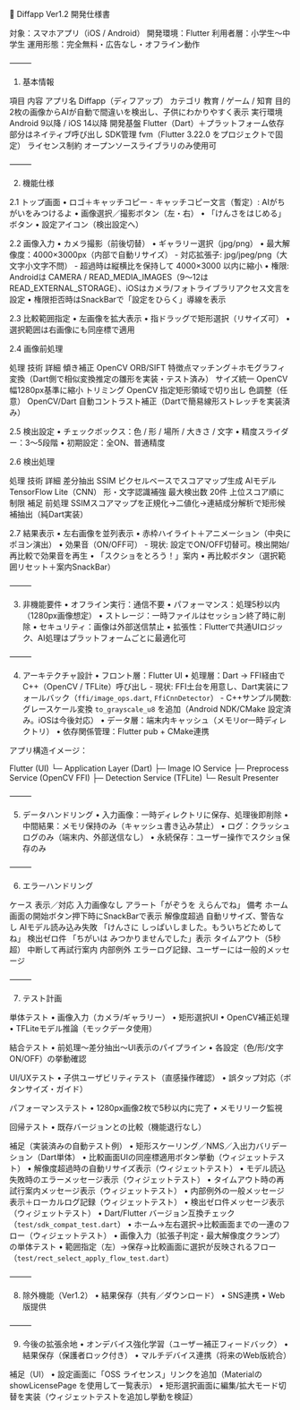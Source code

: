 📄 Diffapp Ver1.2 開発仕様書

対象：スマホアプリ（iOS / Android）
開発環境：Flutter
利用者層：小学生〜中学生
運用形態：完全無料・広告なし・オフライン動作

⸻

1. 基本情報

項目	内容
アプリ名	Diffapp（ディフアップ）
カテゴリ	教育 / ゲーム / 知育
目的	2枚の画像からAIが自動で間違いを検出し、子供にわかりやすく表示
実行環境	Android 9以降 / iOS 14以降
開発基盤	Flutter（Dart）＋プラットフォーム依存部分はネイティブ呼び出し
SDK管理	fvm（Flutter 3.22.0 をプロジェクトで固定）
ライセンス制約	オープンソースライブラリのみ使用可


⸻

2. 機能仕様

2.1 トップ画面
	•	ロゴ＋キャッチコピー
		- キャッチコピー文言（暫定）: AIがちがいをみつけるよ
	•	画像選択／撮影ボタン（左・右）
	•	「けんさをはじめる」ボタン
	•	設定アイコン（検出設定へ）

2.2 画像入力
	•	カメラ撮影（前後切替）
	•	ギャラリー選択（jpg/png）
	•	最大解像度：4000×3000px（内部で自動リサイズ）
		- 対応拡張子: jpg/jpeg/png（大文字小文字不問）
		- 超過時は縦横比を保持して 4000×3000 以内に縮小
	•	権限: Androidは CAMERA / READ_MEDIA_IMAGES（9〜12は READ_EXTERNAL_STORAGE）、iOSはカメラ/フォトライブラリアクセス文言を設定
	•	権限拒否時はSnackBarで「設定をひらく」導線を表示

2.3 比較範囲指定
	•	左画像を拡大表示
	•	指ドラッグで矩形選択（リサイズ可）
	•	選択範囲は右画像にも同座標で適用

2.4 画像前処理

処理	技術	詳細
傾き補正	OpenCV ORB/SIFT	特徴点マッチング＋ホモグラフィ変換（Dart側で相似変換推定の雛形を実装・テスト済み）
サイズ統一	OpenCV	幅1280px基準に縮小
トリミング	OpenCV	指定矩形領域で切り出し
色調整（任意）	OpenCV/Dart	自動コントラスト補正（Dartで簡易線形ストレッチを実装済み）

2.5 検出設定
	•	チェックボックス：色 / 形 / 場所 / 大きさ / 文字
	•	精度スライダー：3〜5段階
	•	初期設定：全ON、普通精度

2.6 検出処理

処理	技術	詳細
差分抽出	SSIM	ピクセルベースでスコアマップ生成
AIモデル	TensorFlow Lite（CNN）	形・文字認識補強
最大検出数	20件	上位スコア順に制限
補足	前処理	SSIMスコアマップを正規化→二値化→連結成分解析で矩形候補抽出（純Dart実装）

2.7 結果表示
	•	左右画像を並列表示
	•	赤枠ハイライト＋アニメーション（中央にポヨン演出）
	•	効果音（ON/OFF可）
		- 現状: 設定でON/OFF切替可。検出開始/再比較で効果音を再生
	•	「スクショをとろう！」案内
	•	再比較ボタン（選択範囲リセット＋案内SnackBar）

⸻

3. 非機能要件
	•	オフライン実行：通信不要
	•	パフォーマンス：処理5秒以内（1280px画像想定）
	•	ストレージ：一時ファイルはセッション終了時に削除
	•	セキュリティ：画像は外部送信禁止
	•	拡張性：Flutterで共通UIロジック、AI処理はプラットフォームごとに最適化可

⸻

4. アーキテクチャ設計
	•	フロント層：Flutter UI
	•	処理層：Dart → FFI経由でC++（OpenCV / TFLite）呼び出し
		- 現状: FFI土台を用意し、Dart実装にフォールバック（`ffi/image_ops.dart`, `FfiCnnDetector`）
		- C++サンプル関数: グレースケール変換 `to_grayscale_u8` を追加（Android NDK/CMake 設定済み。iOSは今後対応）
	•	データ層：端末内キャッシュ（メモリor一時ディレクトリ）
	•	依存関係管理：Flutter pub + CMake連携

アプリ構造イメージ：

Flutter (UI)
 └─ Application Layer (Dart)
     ├─ Image IO Service
     ├─ Preprocess Service (OpenCV FFI)
     ├─ Detection Service (TFLite)
     └─ Result Presenter


⸻

5. データハンドリング
	•	入力画像：一時ディレクトリに保存、処理後即削除
	•	中間結果：メモリ保持のみ（キャッシュ書き込み禁止）
	•	ログ：クラッシュログのみ（端末内、外部送信なし）
	•	永続保存：ユーザー操作でスクショ保存のみ

⸻

6. エラーハンドリング

ケース	表示／対応
入力画像なし	アラート「がぞうを えらんでね」
備考	ホーム画面の開始ボタン押下時にSnackBarで表示
解像度超過	自動リサイズ、警告なし
AIモデル読み込み失敗	「けんさに しっぱいしました。もういちどためしてね」
検出ゼロ件	「ちがいは みつかりませんでした」表示
タイムアウト（5秒超）	中断して再試行案内
内部例外	エラーログ記録、ユーザーには一般的メッセージ


⸻

7. テスト計画

単体テスト
	•	画像入力（カメラ/ギャラリー）
	•	矩形選択UI
	•	OpenCV補正処理
	•	TFLiteモデル推論（モックデータ使用）

結合テスト
	•	前処理〜差分抽出〜UI表示のパイプライン
	•	各設定（色/形/文字ON/OFF）の挙動確認

UI/UXテスト
	•	子供ユーザビリティテスト（直感操作確認）
	•	誤タップ対応（ボタンサイズ・ガイド）

パフォーマンステスト
	•	1280px画像2枚で5秒以内に完了
	•	メモリリーク監視

回帰テスト
	•	既存バージョンとの比較（機能退行なし）

補足（実装済みの自動テスト例）
	•	矩形スケーリング／NMS／入出力バリデーション（Dart単体）
	•	比較画面UIの同座標適用ボタン挙動（ウィジェットテスト）
	•	解像度超過時の自動リサイズ表示（ウィジェットテスト）
	•	モデル読込失敗時のエラーメッセージ表示（ウィジェットテスト）
	•	タイムアウト時の再試行案内メッセージ表示（ウィジェットテスト）
	•	内部例外の一般メッセージ表示＋ローカルログ記録（ウィジェットテスト）
	•	検出ゼロ件メッセージ表示（ウィジェットテスト）
	•	Dart/Flutter バージョン互換チェック（`test/sdk_compat_test.dart`）
	•	ホーム→左右選択→比較画面までの一連のフロー（ウィジェットテスト）
	•	画像入力（拡張子判定・最大解像度クランプ）の単体テスト
	•	範囲指定（左）→保存→比較画面に選択が反映されるフロー（`test/rect_select_apply_flow_test.dart`）

⸻

8. 除外機能（Ver1.2）
	•	結果保存（共有／ダウンロード）
	•	SNS連携
	•	Web版提供

⸻

9. 今後の拡張余地
	•	オンデバイス強化学習（ユーザー補正フィードバック）
	•	結果保存（保護者ロック付き）
	•	マルチデバイス連携（将来のWeb版統合）

補足（UI）
	•	設定画面に「OSS ライセンス」リンクを追加（Materialの showLicensePage を使用して一覧表示）
	•	矩形選択画面に編集/拡大モード切替を実装（ウィジェットテストを追加し挙動を検証）
